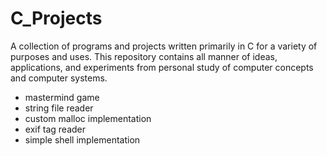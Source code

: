 # C_Projects
A collection of programs and projects written primarily in C for a variety of purposes and uses. This repository contains all manner of ideas, applications, and experiments from personal study of computer concepts and computer systems. 

- mastermind game
- string file reader
- custom malloc implementation
- exif tag reader
- simple shell implementation
  
